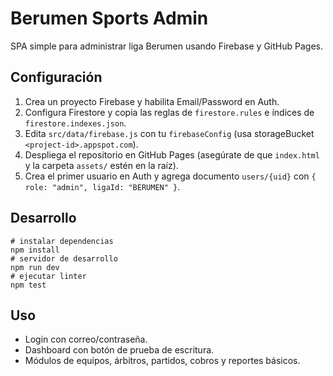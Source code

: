 # Berumen Sports Admin

SPA simple para administrar liga Berumen usando Firebase y GitHub Pages.

## Configuración
1. Crea un proyecto Firebase y habilita Email/Password en Auth.
2. Configura Firestore y copia las reglas de `firestore.rules` e índices de `firestore.indexes.json`.
3. Edita `src/data/firebase.js` con tu `firebaseConfig` (usa storageBucket `<project-id>.appspot.com`).
4. Despliega el repositorio en GitHub Pages (asegúrate de que `index.html` y la carpeta `assets/` estén en la raíz).
5. Crea el primer usuario en Auth y agrega documento `users/{uid}` con `{ role: "admin", ligaId: "BERUMEN" }`.

## Desarrollo
```
# instalar dependencias
npm install
# servidor de desarrollo
npm run dev
# ejecutar linter
npm test
```

## Uso
- Login con correo/contraseña.
- Dashboard con botón de prueba de escritura.
- Módulos de equipos, árbitros, partidos, cobros y reportes básicos.

